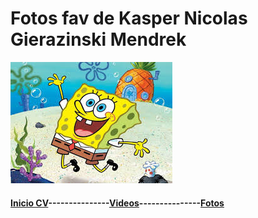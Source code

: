 <h1>Fotos fav de Kasper Nicolas Gierazinski Mendrek</h1>

![](./fotos/bobesparrago.jpg)















#### [Inicio CV](README.md)---------------[Videos](videos.md)---------------[Fotos](/fotos/fotos.md)
